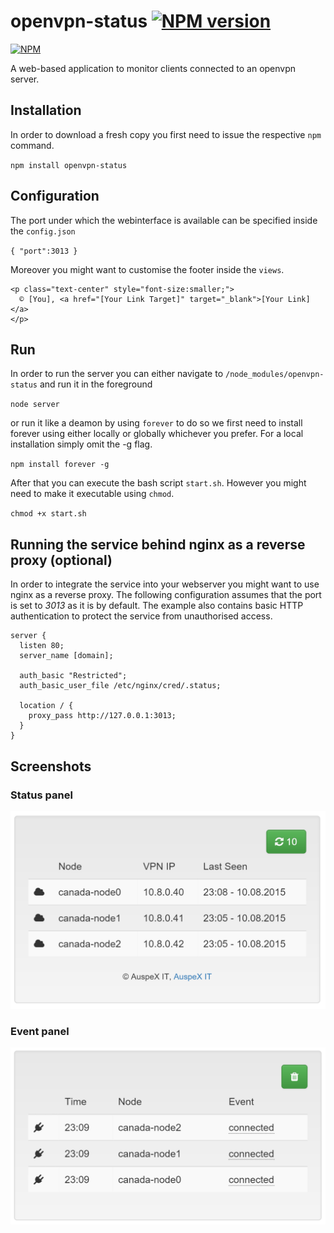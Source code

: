 # openvpn-status [![NPM version](https://badge.fury.io/js/openvpn-status.png)](http://badge.fury.io/js/openvpn-status)

[![NPM](https://nodei.co/npm/openvpn-status.png?downloads=true&stars=true)](https://nodei.co/npm/openvpn-status/)

A web-based application to monitor clients connected to an openvpn server.

## Installation
In order to download a fresh copy you first need to issue the respective ``npm`` command.

``npm install openvpn-status``

## Configuration

The port under which the webinterface is available can be specified inside the ``config.json``

``{
  "port":3013
}``

Moreover you might want to customise the footer inside the ``views``.

```
<p class="text-center" style="font-size:smaller;">
  © [You], <a href="[Your Link Target]" target="_blank">[Your Link]</a>
</p> 
```

## Run

In order to run the server you can either navigate to ``/node_modules/openvpn-status`` and run it in the foreground

``node server``

or run it like a deamon by using ``forever`` to do so we first need to install forever using either locally or globally whichever you prefer. For a local installation simply omit the -g flag.

``npm install forever -g``

After that you can execute the bash script ``start.sh``. However you might need to make it executable using ``chmod``.

``chmod +x start.sh``

## Running the service behind nginx as a reverse proxy (optional)

In order to integrate the service into your webserver you might want to use nginx as a reverse proxy. The following configuration assumes that the port is set to *3013* as it is by default. The example also contains basic HTTP authentication to protect the service from unauthorised access.

```
server {
  listen 80;
  server_name [domain];

  auth_basic "Restricted";
  auth_basic_user_file /etc/nginx/cred/.status;

  location / {
    proxy_pass http://127.0.0.1:3013;
  }
}
```

## Screenshots

### Status panel
![Status panel](https://raw.githubusercontent.com/AuspeXeu/openvpn-status/master/screen1.png)

### Event panel
![Event panel](https://raw.githubusercontent.com/AuspeXeu/openvpn-status/master/screen2.png)

